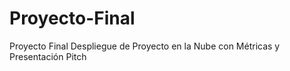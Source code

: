 # Proyecto-Final
Proyecto Final  Despliegue de Proyecto en la Nube con Métricas y Presentación Pitch
